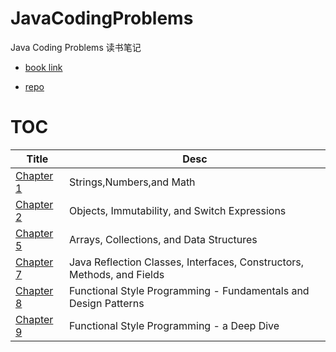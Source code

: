 # JavaCodingProblems

Java Coding Problems 读书笔记

- [book link](https://www.packtpub.com/product/java-coding-problems/9781789801415)

- [repo](https://github.com/PacktPublishing/Java-Coding-Problems)

# TOC

| Title                                                  | Desc                                                                   |
|--------------------------------------------------------|------------------------------------------------------------------------|
| [Chapter 1](src/main/java/com/m/jcp/chapter_1/_TOC.md) | Strings,Numbers,and Math                                               |
| [Chapter 2](src/main/java/com/m/jcp/chapter_2/_TOC.md) | Objects, Immutability, and Switch Expressions                          | 
| [Chapter 5](src/main/java/com/m/jcp/chapter_5/_TOC.md) | Arrays, Collections, and Data Structures                               |
| [Chapter 7](src/main/java/com/m/jcp/chapter_7/_TOC.md) | Java Reflection Classes, Interfaces, Constructors, Methods, and Fields |
| [Chapter 8](src/main/java/com/m/jcp/chapter_8/_TOC.md) | Functional Style Programming - Fundamentals and Design Patterns        |
| [Chapter 9](src/main/java/com/m/jcp/chapter_9/_TOC.md) | Functional Style Programming - a Deep Dive                             |

